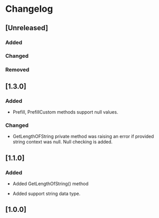 # Changelog

## [Unreleased]

### Added

### Changed

### Removed

## [1.3.0]

### Added
  * Prefill, PrefillCustom methods support null values.
### Changed
  * GetLengthOFString private method was raising an error if provided string context was null. Null checking is added.

## [1.1.0]

### Added
+ Added GetLengthOfString() method
- Added support string data type.

## [1.0.0]
